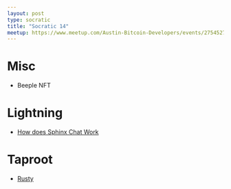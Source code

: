 ```yaml
---
layout: post
type: socratic
title: "Socratic 14"
meetup: https://www.meetup.com/Austin-Bitcoin-Developers/events/275452783
---
```


# Misc

- Beeple NFT

# Lightning

- [How does Sphinx Chat Work](https://klabo.blog/2021/03/08/how-does-sphinx-chat-work/)
# Taproot

- [Rusty](https://twitter.com/rusty_twit/status/1371925849214095362?s=20)
